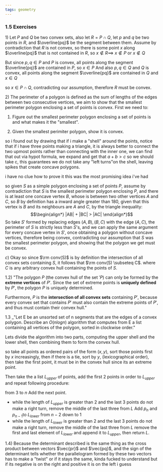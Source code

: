 ```yaml
---
tags: geometry
---
```


### 1.5 Exercises

$1)$ Let $P$ and $Q$ be two convex sets, also let $R = P \cap Q$, let $p$ and $q$ be two points in $R$, and $\overline{pq}$ be the segment between them. Assume by contradiction that $R$ is not convex, so there is some point $x$ along $\overline{pq}$ that is not contained in $R$, so $x \notin R \implies$ $x\notin P$ or $x \notin Q$

But since $p, q \in P$ and $P$ is convex, all points along the segment $\overline{pq}$ are contained in $P$, so $x \in P$
And also $p, q \in Q$ and $Q$ is convex, all points along the segment $\overline{pq}$ are contained in $Q$ and $x \in Q$

so $x \in P \cap Q$, contradicting our assumption, therefore $R$ must be convex.

$2)$ The perimeter of a polygon is defined as the sum of lengths of the edges between two consecutive vertices, we aim to show that the smallest perimeter polygon enclosing a set of points is convex. First we need to:

1. Figure out the smallest perimeter polygon enclosing a set of points is and what makes it the "smallest".

2. Given the smallest perimiter polygon, show it is convex.

so i found out by drawing that if i make a "shell" around the points, notice that if i have three points making a triangle, it is always better to connect the two upmost points rather than connecting with the inner one, we can find that out via hypot formula, we expand and get that $a + b > c$ so we should take c, this guarantees we do not take any "left turns"on the shell, leaving spikes that create concave polygons.

i have no clue how to prove it this was the most promising idea i've had

so given $S$ as a simple polygon enclosing a set of points $P$, assume by contradiction that $S$ is the smallest perimeter polygon enclosing $P$, and there is at least one concave vertex $B$, whose is between two other vertices $A$ and $C$, so $B$ by definition has a inward angle greater than 180, given that this vertex is $B$ and its neighbours are $A$ and $C$, by the triangle inequality:
$$\begin{align*}
|AB| + |BC| > |AC|
\end{align*}$$
So take $S'$ formed by replacing edges $(A,B), (B,C)$ with the edge $(A,C)$, the perimeter of $S$ is strictly less than $S$'s, and we can apply the same argument for every concave vertex in $S'$, once obtaining a polygon without concave vertices, therefore being convex, contradicting our assumption that $S$ was the smallest perimeter polygon, and showing that the polygon we get must be convex.

$c)$ Okay so since $\rm conv(S)$ is by definition the intersection of all convex sets containing $S$, it follows that $\rm conv(S) \subseteq C$. where $C$ is any arbitrary convex hull containing the points of $S$.

$1.2)$ "The polygon $P$ (the convex hull of the set $'P$) can only be formed by the **extreme vertices** of $P'$. Since the set of extreme points is **uniquely defined** by $P′$, the polygon $P$ is uniquely determined.

Furthermore, $P$ is the **intersection of all convex sets** containing $P'$, because every convex set that contains $P'$ must also contain the extreme points of $P'$, and thus must contain their convex hull."


$1.3$ _"Let E be an unsorted set of n segments that are the edges of a convex polygon. Describe an $O(n log n)$ algorithm that computes from E a list containing all vertices of the polygon, sorted in clockwise order."

Lets divide the algorithm into two parts, computing the upper shell and the lower shell, then combining them to form the convex hull.

so take all points as ordered pairs of the form $(x,y)$, sort those points first by $x$ increasingly, then if there is a tie, sort by $y$, (lexicographical order),  then take the first point, it must be in the convex hull since its an extreme point.

Then take the a list $L_{upper}$ of points, add the first 2 points in order to $L_{upper}$ and repeat following procedure:

from $3$ to $n$
Add the next point.
- while the length of $L_{upper}$ is greater than $2$ and the last $3$ points do not make a right turn, remove the middle of the last three from $L$
Add $p_{n}$ and $p_{n-1}$to $L_{lower}$
from $n-2$ down to $1$
- while the length of $L_{lower}$ is greater than $2$ and the last $3$ points do not make a right turn, remove the middle of the last three from $L$
remove the first and last element of  $L_{lower}$ and append it to $L_{upper}$, then return $L$.

$1.4)$ Because the determinant described is the same thing as the cross product between vectors $\vec{pr}$ and $\vec{pq}$,  and the sign of the determinant tells whether the parallelogram formed by these two vectors has to make a "twist" or if it stays the same, kinda fucked to understand but if its negative is on the right and positive it is on the left i guess
